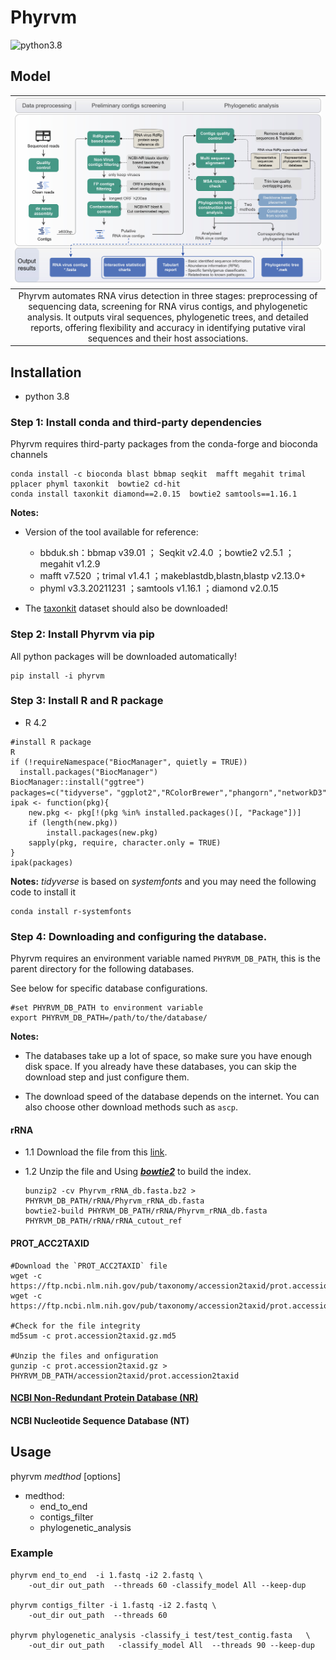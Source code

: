 # Phyrvm
![python3.8](https://img.shields.io/badge/python-3.8-brightgreen)



## Model



| ![Image](./info/pipeline.jpg)|
|:--:|
| Phyrvm automates RNA virus detection in three stages: preprocessing of sequencing data, screening for RNA virus contigs, and phylogenetic analysis. It outputs viral sequences, phylogenetic trees, and detailed reports, offering flexibility and accuracy in identifying putative viral sequences and their host associations. | 

## Installation
- python 3.8 

### Step 1: Install conda and third-party dependencies
Phyrvm requires third-party packages from the conda-forge and bioconda channels

```shell
conda install -c bioconda blast bbmap seqkit  mafft megahit trimal  pplacer phyml taxonkit  bowtie2 cd-hit
conda install taxonkit diamond==2.0.15  bowtie2 samtools==1.16.1
```
**Notes:**

- Version of the tool available for reference:
  - bbduk.sh：bbmap v39.01 ； Seqkit v2.4.0 ；bowtie2 v2.5.1 ；megahit v1.2.9
  - mafft v7.520 ；trimal v1.4.1 ；makeblastdb,blastn,blastp v2.13.0+
  - phyml v3.3.20211231 ；samtools v1.16.1 ；diamond v2.0.15

- The [taxonkit](https://bioinf.shenwei.me/taxonkit/download/) dataset should also be downloaded!


### Step 2: Install Phyrvm via pip

All python packages will be downloaded automatically!

```shell
pip install -i phyrvm
```

### Step 3: Install R and R package
- R 4.2

```shell
#install R package
R
if (!requireNamespace("BiocManager", quietly = TRUE))
  install.packages("BiocManager")
BiocManager::install("ggtree")
packages=c("tidyverse"，"ggplot2","RColorBrewer","phangorn","networkD3","jsonlite","dplyr","networkD3","jsonlite")
ipak <- function(pkg){
    new.pkg <- pkg[!(pkg %in% installed.packages()[, "Package"])]
    if (length(new.pkg))  
        install.packages(new.pkg)
    sapply(pkg, require, character.only = TRUE)
}
ipak(packages)
```
**Notes:**
*tidyverse* is based on *systemfonts* and you may need the following code to install it
```shell
conda install r-systemfonts
```

### Step 4: Downloading and configuring the database.

Phyrvm requires an environment variable named `PHYRVM_DB_PATH`, this is the parent directory for the following databases.

See below for specific database configurations.
```shell
#set PHYRVM_DB_PATH to environment variable
export PHYRVM_DB_PATH=/path/to/the/database/
```



**Notes:**

- The databases take up a lot of space, so make sure you have enough disk space. 
If you already have these databases, you can skip the download step and just configure them.

- The download speed of the database depends on the internet. You can also choose other download methods such as `ascp`.


#### rRNA

- 1.1 Download the file from this [link](https://zenodo.org/records/10435588/files/Phyrvm_rRNA_db.fasta.bz2?download=1&preview=1).

- 1.2 Unzip the file and Using ***[bowtie2](https://github.com/BenLangmead/bowtie2)*** to build the index.
    ```shell
    bunzip2 -cv Phyrvm_rRNA_db.fasta.bz2 > PHYRVM_DB_PATH/rRNA/Phyrvm_rRNA_db.fasta
    bowtie2-build PHYRVM_DB_PATH/rRNA/Phyrvm_rRNA_db.fasta PHYRVM_DB_PATH/rRNA/rRNA_cutout_ref
    ```

#### **PROT_ACC2TAXID**

  ```shell
  #Download the `PROT_ACC2TAXID` file
  wget -c https://ftp.ncbi.nlm.nih.gov/pub/taxonomy/accession2taxid/prot.accession2taxid.gz
  wget -c https://ftp.ncbi.nlm.nih.gov/pub/taxonomy/accession2taxid/prot.accession2taxid.gz.md5

  #Check for the file integrity
  md5sum -c prot.accession2taxid.gz.md5

  #Unzip the files and onfiguration
  gunzip -c prot.accession2taxid.gz > PHYRVM_DB_PATH/accession2taxid/prot.accession2taxid
  ```

#### [NCBI Non-Redundant Protein Database (NR)](./info/db_NR.md)



#### **NCBI Nucleotide Sequence Database (NT)**



## Usage
phyrvm *medthod* [options]

- medthod:
  - end_to_end
  - contigs_filter
  - phylogenetic_analysis

### Example

```shell
phyrvm end_to_end  -i 1.fastq -i2 2.fastq \
    -out_dir out_path  --threads 60 -classify_model All --keep-dup
	
phyrvm contigs_filter -i 1.fastq -i2 2.fastq \
    -out_dir out_path  --threads 60 
	
phyrvm phylogenetic_analysis -classify_i test/test_contig.fasta   \
	-out_dir out_path   -classify_model All  --threads 90 --keep-dup
```


